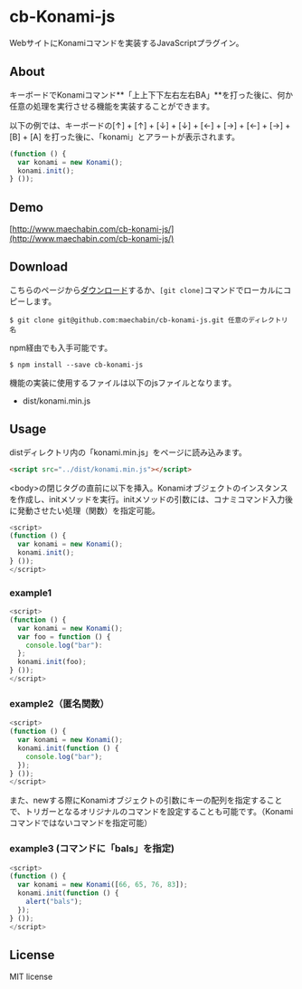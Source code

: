 # cb-Konami-js

WebサイトにKonamiコマンドを実装するJavaScriptプラグイン。

## About
キーボードでKonamiコマンド**「上上下下左右左右BA」**を打った後に、何か任意の処理を実行させる機能を実装することができます。  

以下の例では、キーボードの[↑] + [↑] + [↓] + [↓] + [←] + [→] + [←] + [→] + [B] + [A]
を打った後に、「konami」とアラートが表示されます。
```js
(function () {
  var konami = new Konami();
  konami.init();
} ());
```

## Demo

[http://www.maechabin.com/cb-konami-js/](http://www.maechabin.com/cb-konami-js/)

## Download

こちらのページから[ダウンロード](https://github.com/maechabin/cb-konami-js/archive/master.zip)するか、`[git clone]`コマンドでローカルにコピーします。

```
$ git clone git@github.com:maechabin/cb-konami-js.git 任意のディレクトリ名
```

npm経由でも入手可能です。
```
$ npm install --save cb-konami-js
```

機能の実装に使用するファイルは以下のjsファイルとなります。
- dist/konami.min.js

## Usage

distディレクトリ内の「konami.min.js」をページに読み込みます。
```html
<script src="../dist/konami.min.js"></script>
```

&lt;body&gt;の閉じタグの直前に以下を挿入。Konamiオブジェクトのインスタンスを作成し、initメソッドを実行。initメソッドの引数には、コナミコマンド入力後に発動させたい処理（関数）を指定可能。
```js
<script>
(function () {
  var konami = new Konami();
  konami.init();
} ());
</script>
```
### example1
```js
<script>
(function () {
  var konami = new Konami();
  var foo = function () {
    console.log("bar"):
  };
  konami.init(foo);
} ());
</script>
```

### example2（匿名関数）
```js
<script>
(function () {
  var konami = new Konami();
  konami.init(function () {
    console.log("bar");
  });
} ());
</script>
```

また、newする際にKonamiオブジェクトの引数にキーの配列を指定することで、トリガーとなるオリジナルのコマンドを設定することも可能です。（Konamiコマンドではないコマンドを指定可能）

### example3 (コマンドに「bals」を指定)

```js
<script>
(function () {
  var konami = new Konami([66, 65, 76, 83]);
  konami.init(function () {
    alert("bals");
  });
} ());
</script>
```

## License

MIT license
